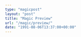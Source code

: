 ```yaml
---
type: "magicpost"
layout: "post"
title: "Magic Preview"
url: "/magic/preview/"
date: "1991-08-06T13:37:00+00:00"
---
```


<div id="html-preview">
</div>

<script src="/magic/vendor/commonmark.min.js"></script>
<script src="/magic/preview.js"></script>
